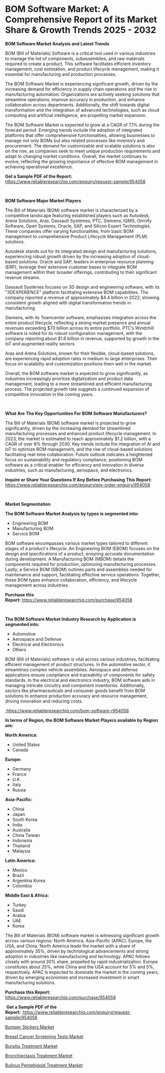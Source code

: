 <p><h1>BOM Software Market: A Comprehensive Report of its Market Share & Growth Trends 2025 - 2032</h1></p><p><strong>BOM Software Market Analysis and Latest Trends</strong></p>
<p><p>BOM (Bill of Materials) Software is a critical tool used in various industries to manage the list of components, subassemblies, and raw materials required to create a product. This software facilitates efficient inventory management, cost estimation, and product lifecycle management, making it essential for manufacturing and production processes.</p><p>The BOM Software Market is experiencing significant growth, driven by the increasing demand for efficiency in supply chain operations and the rise in manufacturing automation. Organizations are actively seeking solutions that streamline operations, improve accuracy in production, and enhance collaboration across departments. Additionally, the shift towards digital transformation and the integration of advanced technologies, such as cloud computing and artificial intelligence, are propelling market expansion.</p><p>The BOM Software Market is expected to grow at a CAGR of 7.1% during the forecast period. Emerging trends include the adoption of integrated platforms that offer comprehensive functionalities, allowing businesses to manage not only BOMs but also related processes like inventory and procurement. The demand for customizable and scalable solutions is also on the rise, as companies seek to meet unique production requirements and adapt to changing market conditions. Overall, the market continues to evolve, reflecting the growing importance of effective BOM management in achieving operational excellence.</p></p>
<p><strong>Get a Sample PDF of the Report:&nbsp;</strong> <a href="https://www.reliableresearchiq.com/enquiry/request-sample/954058?utm_campaign=1870&utm_medium=2&utm_source=Github&utm_content=ia&utm_term=07032025&utm_id=bom-software">https://www.reliableresearchiq.com/enquiry/request-sample/954058</a></p>
<p>&nbsp;</p>
<p><strong>BOM Software Major Market Players</strong></p>
<p><p>The Bill of Materials (BOM) software market is characterized by a competitive landscape featuring established players such as Autodesk, Arena Solutions, Aras, Dassault Systèmes, PTC, Siemens, IQMS, Omnify Software, Open Systems, Oracle, SAP, and Silicon Expert Technologies. These companies offer varying functionalities, from basic BOM management to comprehensive Product Lifecycle Management (PLM) solutions.</p><p>Autodesk stands out for its integrated design and manufacturing solutions, experiencing robust growth driven by the increasing adoption of cloud-based solutions. Oracle and SAP, leaders in enterprise resource planning (ERP), leverage their extensive customer bases to integrate BOM management within their broader offerings, contributing to their significant revenue streams.</p><p>Dassault Systèmes focuses on 3D design and engineering software, with its "3DEXPERIENCE" platform facilitating extensive BOM capabilities. The company reported a revenue of approximately $4.4 billion in 2022, showing consistent growth aligned with digital transformation trends in manufacturing.</p><p>Siemens, with its Teamcenter software, emphasizes integration across the entire product lifecycle, reflecting a strong market presence and annual revenues exceeding $70 billion across its entire portfolio. PTC’s Windchill software is noted for its robust configuration management, with the company reporting about $1.6 billion in revenue, supported by growth in the IoT and augmented reality sectors.</p><p>Aras and Arena Solutions, known for their flexible, cloud-based solutions, are experiencing rapid adoption rates in medium to large enterprises. Their focus on scalability and customization positions them well in the market.</p><p>Overall, the BOM software market is expected to grow significantly, as industries increasingly prioritize digitalization and product data management, leading to a more streamlined and efficient manufacturing process. The projected growth rate suggests a continued expansion of competitive innovation in the coming years.</p></p>
<p>&nbsp;</p>
<p><strong>What Are The Key Opportunities For BOM Software Manufacturers?</strong></p>
<p><p>The Bill of Materials (BOM) software market is projected to grow significantly, driven by the increasing demand for streamlined manufacturing processes and enhanced product lifecycle management. In 2023, the market is estimated to reach approximately $1.2 billion, with a CAGR of over 8% through 2030. Key trends include the integration of AI and IoT to optimize BOM management, and the rise of cloud-based solutions facilitating real-time collaboration. Future outlook indicates a heightened focus on sustainability and regulatory compliance, positioning BOM software as a critical enabler for efficiency and innovation in diverse industries, such as manufacturing, aerospace, and electronics.</p></p>
<p><strong>Inquire or Share Your Questions If Any Before Purchasing This Report:</strong> <a href="https://www.reliableresearchiq.com/enquiry/pre-order-enquiry/954058?utm_campaign=1870&utm_medium=2&utm_source=Github&utm_content=ia&utm_term=07032025&utm_id=bom-software">https://www.reliableresearchiq.com/enquiry/pre-order-enquiry/954058</a></p>
<p>&nbsp;</p>
<p><strong>Market Segmentation</strong></p>
<p><strong>The BOM Software Market Analysis by types is segmented into:</strong></p>
<p><ul><li>Engineering BOM</li><li>Manufacturing BOM</li><li>Service BOM</li></ul></p>
<p><p>BOM software encompasses various market types tailored to different stages of a product's lifecycle. An Engineering BOM (EBOM) focuses on the design and specifications of a product, ensuring accurate documentation during development. A Manufacturing BOM (MBOM) details the components required for production, optimizing manufacturing processes. Lastly, a Service BOM (SBOM) outlines parts and assemblies needed for maintenance and support, facilitating effective service operations. Together, these BOM types enhance collaboration, efficiency, and lifecycle management across industries.</p></p>
<p><strong>Purchase this Report:&nbsp;</strong><a href="https://www.reliableresearchiq.com/purchase/954058?utm_campaign=1870&utm_medium=2&utm_source=Github&utm_content=ia&utm_term=07032025&utm_id=bom-software">https://www.reliableresearchiq.com/purchase/954058</a></p>
<p>&nbsp;</p>
<p><strong>The BOM Software Market Industry Research by Application is segmented into:</strong></p>
<p><ul><li>Automotive</li><li>Aerospace and Defense</li><li>Electrical and Electronics</li><li>Others</li></ul></p>
<p><p>BOM (Bill of Materials) software is vital across various industries, facilitating efficient management of product structures. In the automotive sector, it streamlines complex vehicle assemblies. Aerospace and defense applications ensure compliance and traceability of components for safety standards. In the electrical and electronics industry, BOM software aids in managing intricate circuitry and component inventories. Additionally, sectors like pharmaceuticals and consumer goods benefit from BOM solutions to enhance production accuracy and resource management, driving innovation and reducing costs.</p></p>
<p><a href="https://www.reliableresearchiq.com/bom-software-r954058?utm_campaign=1870&utm_medium=2&utm_source=Github&utm_content=ia&utm_term=07032025&utm_id=bom-software">&nbsp;https://www.reliableresearchiq.com/bom-software-r954058</a></p>
<p><strong>In terms of Region, the BOM Software Market Players available by Region are:</strong></p>
<p>
    <p> <strong> North America: </strong>
        <ul>
            <li>United States</li>
            <li>Canada</li>
        </ul>
        </p> 
    <p> <strong> Europe: </strong>
        <ul>
            <li>Germany</li>
            <li>France</li>
            <li>U.K.</li>
            <li>Italy</li>
            <li>Russia</li>
        </ul>
        </p> 
    <p> <strong> Asia-Pacific: </strong>
        <ul>
            <li>China</li>
            <li>Japan</li>
            <li>South Korea</li>
            <li>India</li>
            <li>Australia</li>
            <li>China Taiwan</li>
            <li>Indonesia</li>
            <li>Thailand</li>
            <li>Malaysia</li>
        </ul>
        </p> 
    <p> <strong> Latin America: </strong>
        <ul>
            <li>Mexico</li>
            <li>Brazil</li>
            <li>Argentina Korea</li>
            <li>Colombia</li>
        </ul>
        </p> 
    <p> <strong> Middle East & Africa: </strong>
        <ul>
            <li>Turkey</li>
            <li>Saudi</li>
            <li>Arabia</li>
            <li>UAE</li>
            <li>Korea</li>
        </ul>
    </p>
    </p>
<p><p>The Bill of Materials (BOM) software market is witnessing significant growth across various regions: North America, Asia-Pacific (APAC), Europe, the USA, and China. North America leads the market with a share of approximately 35%, driven by technological advancements and strong adoption in industries like manufacturing and technology. APAC follows closely with around 30% share, propelled by rapid industrialization. Europe constitutes about 25%, while China and the USA account for 5% and 5%, respectively. APAC is expected to dominate the market in the coming years, driven by emerging economies and increased investment in smart manufacturing solutions.</p></p>
<p><strong>Purchase this Report: </strong><a href="https://www.reliableresearchiq.com/purchase/954058?utm_campaign=1870&utm_medium=2&utm_source=Github&utm_content=ia&utm_term=07032025&utm_id=bom-software">https://www.reliableresearchiq.com/purchase/954058</a></p>
<p>&nbsp;<strong>Get a Sample PDF of the Report:&nbsp;&nbsp;</strong><a href="https://www.reliableresearchiq.com/enquiry/request-sample/954058?utm_campaign=1870&utm_medium=2&utm_source=Github&utm_content=ia&utm_term=07032025&utm_id=bom-software">https://www.reliableresearchiq.com/enquiry/request-sample/954058</a></p>
<p><strong></strong></p>
<p><p><a href="https://github.com/alrogikrosa/Market-Research-Report-List-1/blob/main/bumper-stickers-market.md?utm_campaign=1870&utm_medium=2&utm_source=Github&utm_content=ia&utm_term=07032025&utm_id=bom-software">Bumper Stickers Market</a></p><p><a href="https://github.com/puhakhommabh/Market-Research-Report-List-1/blob/main/breast-cancer-screening-tests-market.md?utm_campaign=1870&utm_medium=2&utm_source=Github&utm_content=ia&utm_term=07032025&utm_id=bom-software">Breast Cancer Screening Tests Market</a></p><p><a href="https://github.com/coricnzati/Market-Research-Report-List-1/blob/main/bursitis-treatment-market.md?utm_campaign=1870&utm_medium=2&utm_source=Github&utm_content=ia&utm_term=07032025&utm_id=bom-software">Bursitis Treatment Market</a></p><p><a href="https://github.com/mynaoanes/Market-Research-Report-List-1/blob/main/bronchiectasis-treatment-market.md?utm_campaign=1870&utm_medium=2&utm_source=Github&utm_content=ia&utm_term=07032025&utm_id=bom-software">Bronchiectasis Treatment Market</a></p><p><a href="https://github.com/borknyberg/Market-Research-Report-List-1/blob/main/bullous-pemphigoid-treatment-market.md?utm_campaign=1870&utm_medium=2&utm_source=Github&utm_content=ia&utm_term=07032025&utm_id=bom-software">Bullous Pemphigoid Treatment Market</a></p></p>
